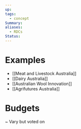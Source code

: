 ```yaml
---
up: 
tags:
  - concept
Summary: 
aliases:
  - RDCs
Status:
---
```

# Examples
- [[Meat and Livestock Australia]]
- [[Dairy Australia]]
- [[Australian Wool Innovation]]
- [[Agrifutures Australia]]

# Budgets
~
Vary but voted on
<!--SR:!2025-03-13,3,250-->